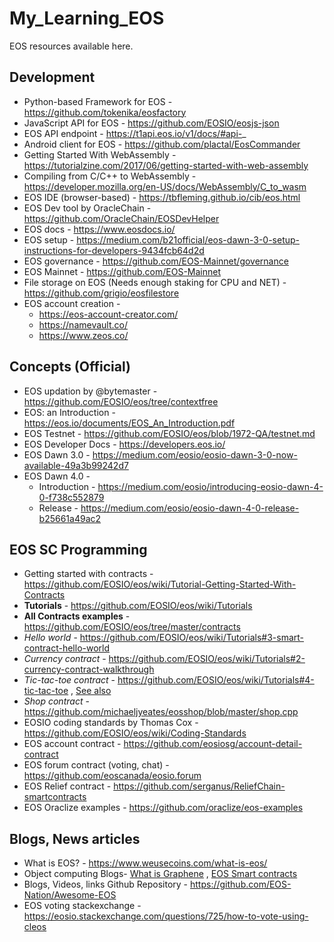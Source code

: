 # My_Learning_EOS
EOS resources available here.

## Development
* Python-based Framework for EOS - https://github.com/tokenika/eosfactory
* JavaScript API for EOS - https://github.com/EOSIO/eosjs-json
* EOS API endpoint - https://t1api.eos.io/v1/docs/#api-_
* Android client for EOS - https://github.com/plactal/EosCommander
* Getting Started With WebAssembly - https://tutorialzine.com/2017/06/getting-started-with-web-assembly
* Compiling from C/C++ to WebAssembly - https://developer.mozilla.org/en-US/docs/WebAssembly/C_to_wasm
* EOS IDE (browser-based) - https://tbfleming.github.io/cib/eos.html
* EOS Dev tool by OracleChain - https://github.com/OracleChain/EOSDevHelper
* EOS docs - https://www.eosdocs.io/
* EOS setup - https://medium.com/b21official/eos-dawn-3-0-setup-instructions-for-developers-9434fcb64d2d
* EOS governance - https://github.com/EOS-Mainnet/governance
* EOS Mainnet - https://github.com/EOS-Mainnet
* File storage on EOS (Needs enough staking for CPU and NET) - https://github.com/grigio/eosfilestore
* EOS account creation -
   * https://eos-account-creator.com/
   * https://namevault.co/
   * https://www.zeos.co/

## Concepts (Official)
* EOS updation by @bytemaster - https://github.com/EOSIO/eos/tree/contextfree
* EOS: an Introduction - https://eos.io/documents/EOS_An_Introduction.pdf
* EOS Testnet - https://github.com/EOSIO/eos/blob/1972-QA/testnet.md
* EOS Developer Docs - https://developers.eos.io/
* EOS Dawn 3.0 - https://medium.com/eosio/eosio-dawn-3-0-now-available-49a3b99242d7
* EOS Dawn 4.0 - 
    * Introduction - https://medium.com/eosio/introducing-eosio-dawn-4-0-f738c552879
    * Release - https://medium.com/eosio/eosio-dawn-4-0-release-b25661a49ac2

## EOS SC Programming
* Getting started with contracts - https://github.com/EOSIO/eos/wiki/Tutorial-Getting-Started-With-Contracts
* **Tutorials** - https://github.com/EOSIO/eos/wiki/Tutorials
* **All Contracts examples** - https://github.com/EOSIO/eos/tree/master/contracts
* _Hello world_ - https://github.com/EOSIO/eos/wiki/Tutorials#3-smart-contract-hello-world
* _Currency contract_ - https://github.com/EOSIO/eos/wiki/Tutorials#2-currency-contract-walkthrough
* _Tic-tac-toe contract_ - https://github.com/EOSIO/eos/wiki/Tutorials#4-tic-tac-toe , [See also](https://github.com/andriantolie/tic_tac_toe/blob/master/tic_tac_toe.cpp)
* _Shop contract_ - https://github.com/michaeljyeates/eosshop/blob/master/shop.cpp
* EOSIO coding standards by Thomas Cox - https://github.com/EOSIO/eos/wiki/Coding-Standards
* EOS account contract - https://github.com/eosiosg/account-detail-contract
* EOS forum contract (voting, chat) - https://github.com/eoscanada/eosio.forum
* EOS Relief contract - https://github.com/serganus/ReliefChain-smartcontracts
* EOS Oraclize examples - https://github.com/oraclize/eos-examples

## Blogs, News articles
* What is EOS? - https://www.weusecoins.com/what-is-eos/
* Object computing Blogs- [What is Graphene](https://objectcomputing.com/resources/publications/sett/march-2017-graphene-an-open-source-blockchain/) , [EOS Smart contracts](https://objectcomputing.com/resources/publications/sett/february-2018-eos-smart-contracts/)
* Blogs, Videos, links Github Repository - https://github.com/EOS-Nation/Awesome-EOS
* EOS voting stackexchange - https://eosio.stackexchange.com/questions/725/how-to-vote-using-cleos


